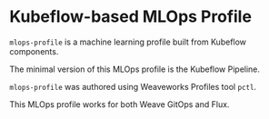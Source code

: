 # Kubeflow-based MLOps Profile

`mlops-profile` is a machine learning profile 
built from Kubeflow components.

The minimal version of this MLOps profile is the Kubeflow Pipeline.

`mlops-profile` was authored using Weaveworks Profiles tool `pctl`.

This MLOps profile works for both Weave GitOps and Flux.
